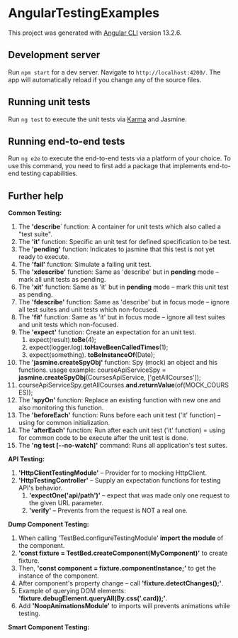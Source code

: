 # AngularTestingExamples

This project was generated with [Angular CLI](https://github.com/angular/angular-cli) version 13.2.6.

## Development server

Run `npm start` for a dev server. Navigate to `http://localhost:4200/`. The app will automatically reload if you change any of the source files.

## Running unit tests

Run `ng test` to execute the unit tests via [Karma](https://karma-runner.github.io) and Jasmine.

## Running end-to-end tests

Run `ng e2e` to execute the end-to-end tests via a platform of your choice. To use this command, you need to first add a package that implements end-to-end testing capabilities.

## Further help
**Common Testing:**

1. The **'describe**` function:
   A container for unit tests which also called a "test suite".
1. The **'it'** function:
   Specific an unit test for defined specification to be test.
1. The **'pending'** function:
   Indicates to jasmine that this test is not yet ready to execute.
1. The **'fail'** function:
   Simulate a failing unit test.
1. The **'xdescribe'** function:
   Same as 'describe' but in **pending** mode – mark all unit tests as pending. 
1. The **'xit'** function:
   Same as 'it' but in **pending** mode – mark this unit test as pending.
1. The **'fdescribe'** function:
   Same as 'describe' but in focus mode – ignore all test suites and unit tests which non-focused.
1. The **'fit'** function:
   Same as 'it' but in focus mode – ignore all test suites and unit tests which non-focused.
1. The **'expect'** function:
   Create an expectation for an unit test.
   1. expect(result).**toBe**(4);
   1. expect(logger.log).**toHaveBeenCalledTimes**(1);
   1. expect(something). **toBeInstanceOf**(Date);
1. The **'jasmine.createSpyObj'** function:
   Spy (mock) an object and his functions.
   usage example:
   courseApiServiceSpy = **jasmine.createSpyObj**(CoursesApiService, ['getAllCourses']);
1. courseApiServiceSpy.getAllCourses.**and.returnValue**(of(MOCK\_COURSES));
1. The **'spyOn'** function:
   Replace an existing function with new one and also monitoring this function.
1. The **'beforeEach'** function:
   Runs before each unit test ('it' function) – using for common initialization.
1. The **'afterEach'** function:
   Run after each unit test ('it' function) = using for common code to be execute after the unit test is done.
1. The **'ng test [--no-watch]'** command:
   Runs all application's test suites.

**API Testing:**

1. **'HttpClientTestingModule'** – Provider for to mocking HttpClient.
1. **'HttpTestingController'** – Supply an expectation functions for testing API's behavior.
   1. **'expectOne('api/path')'** – expect that was made only one request to the given URL parameter.
   1. **'verify'** – Prevents from the request is NOT a real one.

**Dump Component Testing:**

1. When calling 'TestBed.configureTestingModule' **import the module** of the component.
1. **'const fixture = TestBed.createComponent(MyComponent)'** to create fixture.
1. Then, **'const component = fixture.componentInstance;'** to get the instance of the component.
1. After component's property change – call **'fixture.detectChanges();'**.
1. Example of querying DOM elements: **'fixture.debugElement.queryAll(By.css('.card));'**.
1. Add **'NoopAnimationsModule'** to imports will prevents animations while testing.



**Smart Component Testing:**


